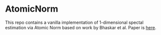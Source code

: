 # AtomicNorm

This repo contains a vanilla implementation of 1-dimensional spectal estimation via Atomic Norm based on work by Bhaskar et al. Paper is [here](https://arxiv.org/pdf/1204.0562).